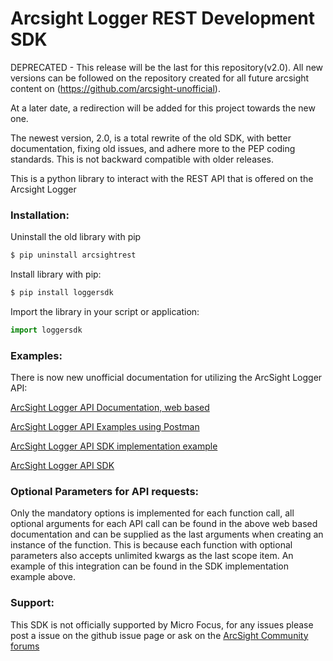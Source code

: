# Arcsight Logger REST Development SDK

DEPRECATED - This release will be the last for this repository(v2.0). All new versions can be followed
on the repository created for all future arcsight content on (https://github.com/arcsight-unofficial).

At a later date, a redirection will be added for this project towards the new one.

The newest version, 2.0, is a total rewrite of the old SDK, with better documentation,
fixing old issues, and adhere more to the PEP coding standards. This is not backward compatible
with older releases.

This is a python library to interact with the REST API that is offered on the Arcsight Logger

### Installation:
Uninstall the old library with pip
```sh
$ pip uninstall arcsightrest
```
Install library with pip:
```sh
$ pip install loggersdk
```
Import the library in your script or application:
```python
import loggersdk
```

### Examples:

There is now new unofficial documentation for utilizing the ArcSight Logger API:

[ArcSight Logger API Documentation, web based](https://github.com/arcsight-unofficial/arcsight-logger-api-documentation)

[ArcSight Logger API Examples using Postman](https://github.com/arcsight-unofficial/arcsight-logger-api-examples)

[ArcSight Logger API SDK implementation example](https://github.com/arcsight-unofficial/arcsight-logger-api-sdkexample)

[ArcSight Logger API SDK](https://github.com/arcsight-unofficial/arcsight-logger-api-sdk)

### Optional Parameters for API requests:
Only the mandatory options is implemented for each function call, all optional arguments for each API call can be found in the above web based documentation and can be supplied as the last arguments when creating an instance of the function.
This is because each function with optional parameters also accepts unlimited kwargs as the last scope item.
An example of this integration can be found in the SDK implementation example above.

### Support:
This SDK is not officially supported by Micro Focus, for any issues please post a issue on the github issue page or ask on
the [ArcSight Community forums](https://community.softwaregrp.com/t5/ArcSight-User-Discussions/bd-p/arcsight-discussions)

